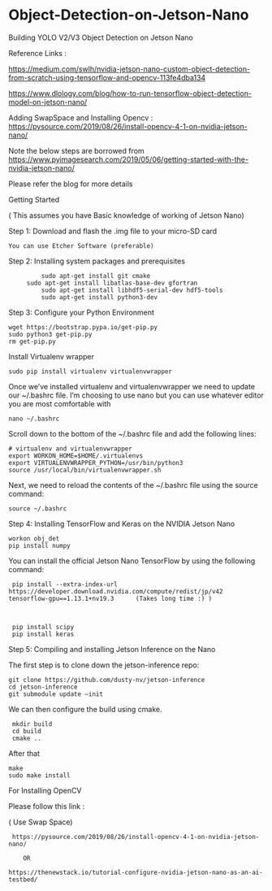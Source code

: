 # Object-Detection-on-Jetson-Nano
Building YOLO V2/V3 Object Detection on Jetson Nano



Reference Links :


https://medium.com/swlh/nvidia-jetson-nano-custom-object-detection-from-scratch-using-tensorflow-and-opencv-113fe4dba134 

https://www.dlology.com/blog/how-to-run-tensorflow-object-detection-model-on-jetson-nano/ 


Adding SwapSpace and Installing Opencv : https://pysource.com/2019/08/26/install-opencv-4-1-on-nvidia-jetson-nano/ 


Note the below steps are borrowed from https://www.pyimagesearch.com/2019/05/06/getting-started-with-the-nvidia-jetson-nano/ 

Please refer the blog for more details

Getting Started 

( This assumes you have Basic knowledge of working of Jetson Nano)

Step 1:  Download and flash the .img file to your micro-SD card

	You can use Etcher Software (preferable)


Step 2:  Installing system packages and prerequisites

             sudo apt-get install git cmake
	     sudo apt-get install libatlas-base-dev gfortran
             sudo apt-get install libhdf5-serial-dev hdf5-tools
             sudo apt-get install python3-dev


Step 3: Configure your Python Environment


	wget https://bootstrap.pypa.io/get-pip.py
	sudo python3 get-pip.py
	rm get-pip.py


Install Virtualenv wrapper

	sudo pip install virtualenv virtualenvwrapper

	
Once we’ve installed virtualenv and virtualenvwrapper we need to update our      ~/.bashrc file. I’m choosing to use nano but you can use whatever editor you are most comfortable with


	nano ~/.bashrc


Scroll down to the bottom of the ~/.bashrc file and add the following lines:


	# virtualenv and virtualenvwrapper
	export WORKON_HOME=$HOME/.virtualenvs
	export VIRTUALENVWRAPPER_PYTHON=/usr/bin/python3
	source /usr/local/bin/virtualenvwrapper.sh



Next, we need to reload the contents of the ~/.bashrc file using the source command:


	source ~/.bashrc


Step 4: Installing TensorFlow and Keras on the NVIDIA Jetson Nano


	workon obj_det
	pip install numpy 

You can install the official Jetson Nano TensorFlow by using the following command:



     pip install --extra-index-url https://developer.download.nvidia.com/compute/redist/jp/v42 tensorflow-gpu==1.13.1+nv19.3      (Takes long time :) )



	 pip install scipy
	 pip install keras


Step 5: Compiling and installing Jetson Inference on the Nano
 

The first step is to clone down the jetson-inference repo:

    git clone https://github.com/dusty-nv/jetson-inference
    cd jetson-inference
    git submodule update —init


We can then configure the build using cmake.


     mkdir build
     cd build
     cmake ..


After that

    make
    sudo make install



 For Installing OpenCV

  Please follow this link :

 ( Use Swap Space)

     https://pysource.com/2019/08/26/install-opencv-4-1-on-nvidia-jetson-nano/ 

		OR 

	https://thenewstack.io/tutorial-configure-nvidia-jetson-nano-as-an-ai-testbed/ 


